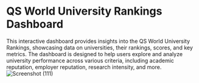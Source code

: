 # QS World University Rankings Dashboard

This interactive dashboard provides insights into the QS World University Rankings, showcasing data on universities, their rankings, scores, and key metrics. The dashboard is designed to help users explore and analyze university performance across various criteria, including academic reputation, employer reputation, research intensity, and more.
![Screenshot (111)](https://github.com/user-attachments/assets/16656998-de69-4167-bd24-295974ea0024)
